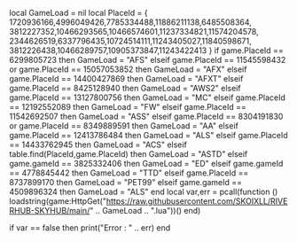 local GameLoad = nil
local PlaceId = {
	1720936166,4996049426,7785334488,11886211138,6485508364,
	3812227352,10466293565,10466574601,11237334821,11574204578,
	2344626519,6337796435,10724514111,11243405027,11840598671,
	3812226438,10466289757,10905373847,11243422413
}
if game.PlaceId == 6299805723 then
    GameLoad = "AFS"
elseif game.PlaceId ==  11545598432 or game.PlaceId == 15057053852 then
    GameLoad = "AFX"
elseif game.PlaceId ==  14400427869 then
    GameLoad = "AFXT"
elseif game.PlaceId == 8425128940 then
    GameLoad = "AWS2"
elseif game.PlaceId == 13127800756 then
    GameLoad = "MC"
elseif game.PlaceId == 12192552089 then
    GameLoad = "FW"
elseif game.PlaceId == 11542692507 then
    GameLoad = "ASS"
elseif game.PlaceId == 8304191830 or game.PlaceId == 8349889591 then
    GameLoad = "AA"
elseif game.PlaceId == 12413786484 then
    GameLoad = "ALS"
elseif game.PlaceId == 14433762945 then
    GameLoad = "ACS"
elseif table.find(PlaceId,game.PlaceId) then
	GameLoad = "ASTD"
elseif game.gameId == 3825332406 then
  GameLoad = "ED"
elseif game.gameId == 4778845442 then
    GameLoad = "TTD"
elseif game.PlaceId == 8737899170 then
    GameLoad = "PET99"
elseif game.gameId == 4509896324 then
    GameLoad = "ALS"
end
local var,err = pcall(function ()
    loadstring(game:HttpGet("https://raw.githubusercontent.com/SKOIXLL/RIVERHUB-SKYHUB/main/" .. GameLoad .. ".lua"))()
end)

if var == false  then
    print("Error : " .. err)
end

